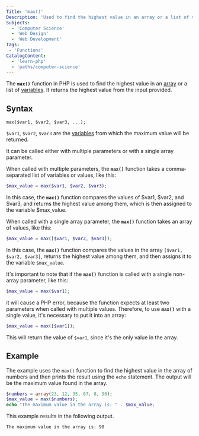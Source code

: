 ```yaml
---
Title: 'max()'
Description: 'Used to find the highest value in an array or a list of variables. It returns the highest value from the input provided.'
Subjects:
  - 'Computer Science'
  - 'Web Design'
  - 'Web Development'
Tags:
 - 'Functions'
CatalogContent:
  - 'learn-php'
  - 'paths/computer-science'
---
```


The **`max()`** function in PHP is used to find the highest value in an [array](https://www.codecademy.com/resources/docs/php/arrays) or a list of [variables](https://www.codecademy.com/resources/docs/php/variables). It returns the highest value from the input provided.

## Syntax

```pseudo
max($var1, $var2, $var3, ...);
```

`$var1`, `$var2`, `$var3` are the [variables](https://www.codecademy.com/resources/docs/php/variables) from which the maximum value will be returned.

It can be called either with multiple parameters or with a single array parameter.

When called with multiple parameters, the **`max()`** function takes a comma-separated list of variables or values, like this:

```php
$max_value = max($var1, $var2, $var3);

```

In this case, the **`max()`** function compares the values of $var1, $var2, and $var3, and returns the highest value among them, which is then assigned to the variable $max_value.

When called with a single array parameter, the **`max()`** function takes an array of values, like this:

```php
$max_value = max([$var1, $var2, $var3]);

```

In this case, the **`max()`** function compares the values in the array `[$var1, $var2, $var3]`, returns the highest value among them, and then assigns it to the variable `$max_value`.

It's important to note that if the **`max()`** function is called with a single non-array parameter, like this:

```php
$max_value = max($var1);
```

it will cause a PHP error, because the function expects at least two parameters when called with multiple values. Therefore, to use **`max()`** with a single value, it's necessary to put it into an array:

```php
$max_value = max([$var1]);
```

This will return the value of `$var1`, since it's the only value in the array.

## Example

The example uses the `max()` function to find the highest value in the array of numbers and then prints the result using the `echo` statement. The output will be the maximum value found in the array.

```php
$numbers = array(23, 12, 35, 67, 8, 90);
$max_value = max($numbers);
echo "The maximum value in the array is: " . $max_value;
```

This example results in the following output.

```shell
The maximum value in the array is: 90
```